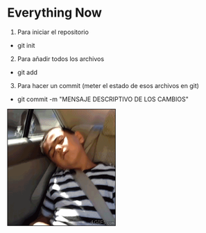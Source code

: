 # Everything Now  

1. Para iniciar el repositorio

* git init

2. Para añadir todos los archivos

* git add

3. Para hacer un commit (meter el estado de esos archivos en git)

* git commit -m "MENSAJE DESCRIPTIVO DE LOS CAMBIOS"

![Niñograsioso](images/black.gif)
